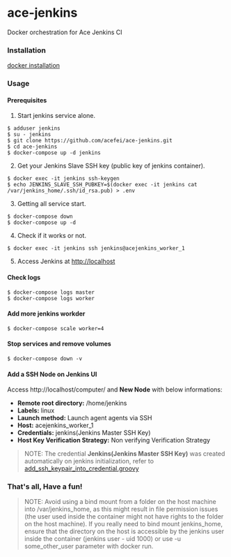 # ace-jenkins
Docker orchestration for Ace Jenkins CI 


### Installation
[docker installation](https://github.com/acefei/ace-docker#installation)

### Usage
#### Prerequisites

1. Start jenkins service alone.
```
$ adduser jenkins
$ su - jenkins
$ git clone https://github.com/acefei/ace-jenkins.git
$ cd ace-jenkins
$ docker-compose up -d jenkins 
```

2. Get your Jenkins Slave SSH key (public key of jenkins container).
```
$ docker exec -it jenkins ssh-keygen
$ echo JENKINS_SLAVE_SSH_PUBKEY=$(docker exec -it jenkins cat /var/jenkins_home/.ssh/id_rsa.pub) > .env
```

3. Getting all service start.
```
$ docker-compose down
$ docker-compose up -d
```

4. Check if it works or not.
```
$ docker exec -it jenkins ssh jenkins@acejenkins_worker_1
```

5. Access Jenkins at [http://localhost]()

#### Check logs
```
$ docker-compose logs master
$ docker-compose logs worker
```

#### Add more jenkins workder
```
$ docker-compose scale worker=4
```

#### Stop services and remove volumes
```
$ docker-compose down -v
```

#### Add a SSH Node on Jenkins UI
Access http://localhost/computer/ and **New Node** with below informations:
- **Remote root directory:** /home/jenkins
- **Labels:** linux
- **Launch method:** Launch agent agents via SSH
- **Host:** acejenkins_worker_1
- **Credentials:** jenkins(Jenkins Master SSH Key)
- **Host Key Verification Strategy:** Non verifying Verification Strategy
> NOTE:
The credential **Jenkins(Jenkins Master SSH Key)** was created automatically on jenkins initialization, refer to [add_ssh_keypair_into_credential.groovy](https://github.com/acefei/ace-docker-jenkins-master/blob/master/init_scripts/add_ssh_keypair_into_credential.groovy)

### That's all, Have a fun!

> NOTE:
Avoid using a bind mount from a folder on the host machine into /var/jenkins_home, as this might result in file permission issues (the user used inside the container might not have rights to the folder on the host machine). If you really need to bind mount jenkins_home, ensure that the directory on the host is accessible by the jenkins user inside the container (jenkins user - uid 1000) or use -u some_other_user parameter with docker run.
